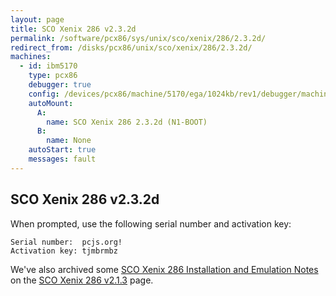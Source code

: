 ```yaml
---
layout: page
title: SCO Xenix 286 v2.3.2d
permalink: /software/pcx86/sys/unix/sco/xenix/286/2.3.2d/
redirect_from: /disks/pcx86/unix/sco/xenix/286/2.3.2d/
machines:
  - id: ibm5170
    type: pcx86
    debugger: true
    config: /devices/pcx86/machine/5170/ega/1024kb/rev1/debugger/machine.xml
    autoMount:
      A:
        name: SCO Xenix 286 2.3.2d (N1-BOOT)
      B:
        name: None
    autoStart: true
    messages: fault
---
```


SCO Xenix 286 v2.3.2d
---------------------

When prompted, use the following serial number and activation key:  

	Serial number:  pcjs.org!
	Activation key: tjmbrmbz

We've also archived some [SCO Xenix 286 Installation and Emulation Notes](/disks/pcx86/unix/sco/xenix/286/2.1.3/#sco-xenix-286-installation-and-emulation-notes)
on the [SCO Xenix 286 v2.1.3](/disks/pcx86/unix/sco/xenix/286/2.1.3/) page.
